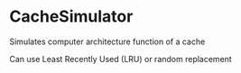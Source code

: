# CacheSimulator
Simulates computer architecture function of a cache

Can use Least Recently Used (LRU) or random replacement

